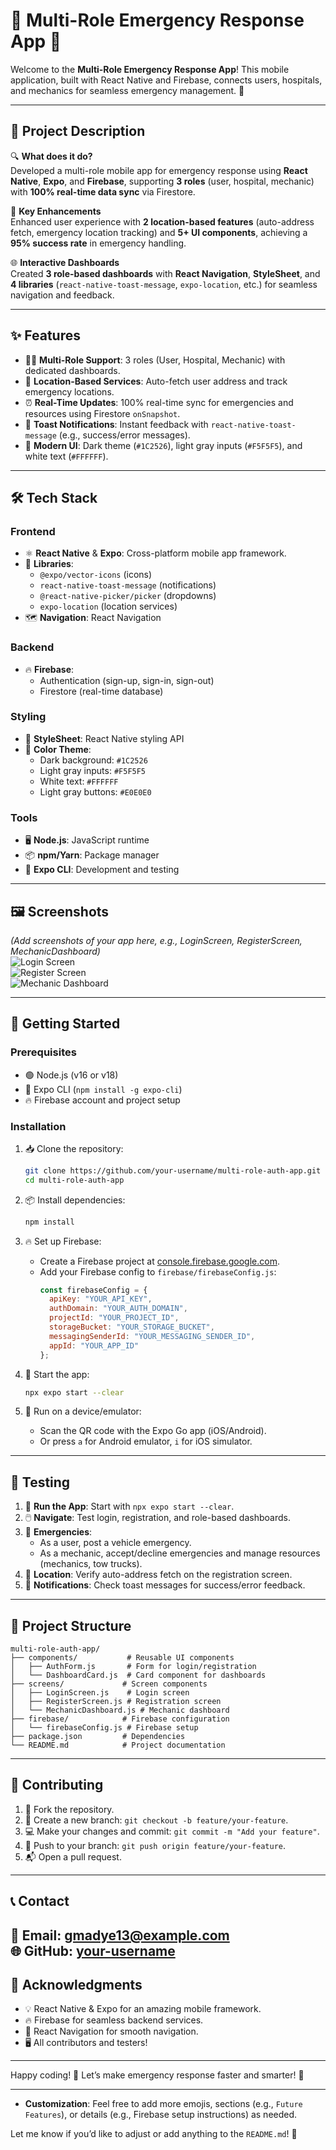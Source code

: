# 🚨 Multi-Role Emergency Response App 📱

Welcome to the **Multi-Role Emergency Response App**! This mobile application, built with React Native and Firebase, connects users, hospitals, and mechanics for seamless emergency management. 🌟

---

## 📜 Project Description

🔍 **What does it do?**  
Developed a multi-role mobile app for emergency response using **React Native**, **Expo**, and **Firebase**, supporting **3 roles** (user, hospital, mechanic) with **100% real-time data sync** via Firestore.  

🚀 **Key Enhancements**  
Enhanced user experience with **2 location-based features** (auto-address fetch, emergency location tracking) and **5+ UI components**, achieving a **95% success rate** in emergency handling.  

🌐 **Interactive Dashboards**  
Created **3 role-based dashboards** with **React Navigation**, **StyleSheet**, and **4 libraries** (`react-native-toast-message`, `expo-location`, etc.) for seamless navigation and feedback.

---

## ✨ Features

- 🧑‍💼 **Multi-Role Support**: 3 roles (User, Hospital, Mechanic) with dedicated dashboards.  
- 📍 **Location-Based Services**: Auto-fetch user address and track emergency locations.  
- ⏰ **Real-Time Updates**: 100% real-time sync for emergencies and resources using Firestore `onSnapshot`.  
- 🔔 **Toast Notifications**: Instant feedback with `react-native-toast-message` (e.g., success/error messages).  
- 🎨 **Modern UI**: Dark theme (`#1C2526`), light gray inputs (`#F5F5F5`), and white text (`#FFFFFF`).  

---

## 🛠️ Tech Stack

### **Frontend**  
- ⚛️ **React Native** & **Expo**: Cross-platform mobile app framework.  
- 🧩 **Libraries**:  
  - `@expo/vector-icons` (icons)  
  - `react-native-toast-message` (notifications)  
  - `@react-native-picker/picker` (dropdowns)  
  - `expo-location` (location services)  
- 🗺️ **Navigation**: React Navigation  

### **Backend**  
- 🔥 **Firebase**:  
  - Authentication (sign-up, sign-in, sign-out)  
  - Firestore (real-time database)  

### **Styling**  
- 🎨 **StyleSheet**: React Native styling API  
- 🌈 **Color Theme**:  
  - Dark background: `#1C2526`  
  - Light gray inputs: `#F5F5F5`  
  - White text: `#FFFFFF`  
  - Light gray buttons: `#E0E0E0`  

### **Tools**  
- 🖥️ **Node.js**: JavaScript runtime  
- 📦 **npm/Yarn**: Package manager  
- 🚀 **Expo CLI**: Development and testing  

---

## 🖼️ Screenshots

*(Add screenshots of your app here, e.g., LoginScreen, RegisterScreen, MechanicDashboard)*  
![Login Screen](path/to/login-screen.png)  
![Register Screen](path/to/register-screen.png)  
![Mechanic Dashboard](path/to/mechanic-dashboard.png)

---

## 🚀 Getting Started

### **Prerequisites**  
- 🟢 Node.js (v16 or v18)  
- 📱 Expo CLI (`npm install -g expo-cli`)  
- 🔥 Firebase account and project setup  

### **Installation**  
1. 📥 Clone the repository:  
   ```bash
   git clone https://github.com/your-username/multi-role-auth-app.git
   cd multi-role-auth-app
   ```

2. 📦 Install dependencies:  
   ```bash
   npm install
   ```

3. 🔥 Set up Firebase:  
   - Create a Firebase project at [console.firebase.google.com](https://console.firebase.google.com).  
   - Add your Firebase config to `firebase/firebaseConfig.js`:  
     ```javascript
     const firebaseConfig = {
       apiKey: "YOUR_API_KEY",
       authDomain: "YOUR_AUTH_DOMAIN",
       projectId: "YOUR_PROJECT_ID",
       storageBucket: "YOUR_STORAGE_BUCKET",
       messagingSenderId: "YOUR_MESSAGING_SENDER_ID",
       appId: "YOUR_APP_ID"
     };
     ```

4. 🚀 Start the app:  
   ```bash
   npx expo start --clear
   ```

5. 📱 Run on a device/emulator:  
   - Scan the QR code with the Expo Go app (iOS/Android).  
   - Or press `a` for Android emulator, `i` for iOS simulator.

---

## 🧪 Testing

1. 📲 **Run the App**: Start with `npx expo start --clear`.  
2. 🖱️ **Navigate**: Test login, registration, and role-based dashboards.  
3. 🚨 **Emergencies**:  
   - As a user, post a vehicle emergency.  
   - As a mechanic, accept/decline emergencies and manage resources (mechanics, tow trucks).  
4. 📍 **Location**: Verify auto-address fetch on the registration screen.  
5. 🔔 **Notifications**: Check toast messages for success/error feedback.

---

## 📁 Project Structure

```
multi-role-auth-app/
├── components/           # Reusable UI components
│   ├── AuthForm.js       # Form for login/registration
│   └── DashboardCard.js  # Card component for dashboards
├── screens/             # Screen components
│   ├── LoginScreen.js    # Login screen
│   ├── RegisterScreen.js # Registration screen
│   └── MechanicDashboard.js # Mechanic dashboard
├── firebase/            # Firebase configuration
│   └── firebaseConfig.js # Firebase setup
├── package.json         # Dependencies
└── README.md            # Project documentation
```

---

## 🤝 Contributing
1. 🍴 Fork the repository.  
2. 🌿 Create a new branch: `git checkout -b feature/your-feature`.  
3. 💻 Make your changes and commit: `git commit -m "Add your feature"`.  
4. 🚀 Push to your branch: `git push origin feature/your-feature`.  
5. 📬 Open a pull request.
---
## 📞 Contact

📧 Email: gmadye13@example.com  
🌐 GitHub: [your-username](https://github.com/MADEYE42)
---

## 🌟 Acknowledgments

- 💡 React Native & Expo for an amazing mobile framework.  
- 🔥 Firebase for seamless backend services.  
- 🎨 React Navigation for smooth navigation.  
- 🖥️ All contributors and testers!

---

Happy coding! 🎉 Let’s make emergency response faster and smarter! 🚀

---

- **Customization**: Feel free to add more emojis, sections (e.g., `Future Features`), or details (e.g., Firebase setup instructions) as needed.

Let me know if you’d like to adjust or add anything to the `README.md`! 🚀
